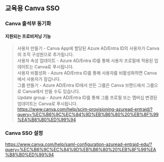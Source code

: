 ## 교육용 Canva SSO
### Canva 출석부 동기화
#### 지원되는 프로비저닝 기능   
> 사용자 만들기 - Canva App에 할당된 Azure AD/Entra ID의 사용자가 Canva의 조직 구성원으로 추가됩니다.   
> 사용자 속성 업데이트 - Azure AD/Entra ID를 통해 사용자 프로필에 적용된 업데이트는 Canva로 푸시됩니다.   
> 사용자 비활성화 - Azure AD/Entra ID를 통해 사용자를 비활성화하면 Canva에서 사용자가 잠깁니다.   
> 그룹 만들기 - Azure AD/Entra ID에서 만든 그룹은 Canva 브랜드에서 그룹으로 Canva에서 만들 수도 있습니다.   
> Update group - Azure AD/Entra ID를 통해 그룹 프로필 또는 멤버십 변경된 업데이트는 Canva로 푸시됩니다.   
https://www.canva.com/help/scim-provisioning-azuread-entraid/?query=%EC%B6%9C%EC%84%9D%EB%B6%80%20%EB%8F%99%EA%B8%B0%ED%99%94

### Canva SSO 설정
https://www.canva.com/help/saml-configuration-azuread-entraid-edu/?query=%EC%B6%9C%EC%84%9D%EB%B6%80%20%EB%8F%99%EA%B8%B0%ED%99%94
